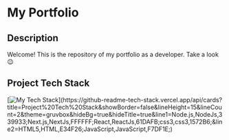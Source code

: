 # My Portfolio

## Description

Welcome! This is the repository of my portfolio as a developer.
Take a look :wink:

## Project Tech Stack

[![My Tech Stack](https://github-readme-tech-stack.vercel.app/api/cards?title=Project%20Tech%20Stack&showBorder=false&lineHeight=15&lineCount=2&theme=gruvbox&hideBg=true&hideTitle=true&line1=Node.js,NodeJs,339933;Next.js,NextJs,FFFFFF;React,ReactJs,61DAFB;css3,css3,1572B6;&line2=HTML5,HTML,E34F26;JavaScript,JavaScript,F7DF1E;)](https://github-readme-tech-stack.vercel.app/api/cards?title=Project%20Tech%20Stack&showBorder=false&lineHeight=15&lineCount=2&theme=gruvbox&hideBg=true&hideTitle=true&line1=Node.js,NodeJs,339933;Next.js,NextJs,FFFFFF;React,ReactJs,61DAFB;css3,css3,1572B6;&line2=HTML5,HTML,E34F26;JavaScript,JavaScript,F7DF1E;)
